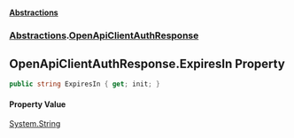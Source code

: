 #### [Abstractions](../../index.md 'index')
### [Abstractions](../index.md 'Abstractions').[OpenApiClientAuthResponse](index.md 'Abstractions\.OpenApiClientAuthResponse')

## OpenApiClientAuthResponse\.ExpiresIn Property

```csharp
public string ExpiresIn { get; init; }
```

#### Property Value
[System\.String](https://learn.microsoft.com/en-us/dotnet/api/system.string 'System\.String')